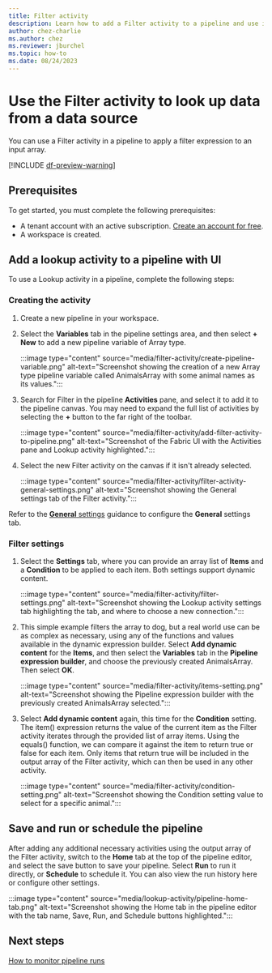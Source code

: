 ```yaml
---
title: Filter activity
description: Learn how to add a Filter activity to a pipeline and use it to filter data.
author: chez-charlie
ms.author: chez
ms.reviewer: jburchel
ms.topic: how-to
ms.date: 08/24/2023
---
```


# Use the Filter activity to look up data from a data source

You can use a Filter activity in a pipeline to apply a filter expression to an input array.

[!INCLUDE [df-preview-warning](includes/data-factory-preview-warning.md)]

## Prerequisites

To get started, you must complete the following prerequisites:

- A tenant account with an active subscription. [Create an account for free](../get-started/fabric-trial.md).
- A workspace is created.

## Add a lookup activity to a pipeline with UI

To use a Lookup activity in a pipeline, complete the following steps:

### Creating the activity

1. Create a new pipeline in your workspace.
1. Select the **Variables** tab in the pipeline settings area, and then select **+ New** to add a new pipeline variable of Array type.

   :::image type="content" source="media/filter-activity/create-pipeline-variable.png" alt-text="Screenshot showing the creation of a new Array type pipeline variable called AnimalsArray with some animal names as its values.":::

1. Search for Filter in the pipeline **Activities** pane, and select it to add it to the pipeline canvas. You may need to expand the full list of activities by selecting the **+** button to the far right of the toolbar.

   :::image type="content" source="media/filter-activity/add-filter-activity-to-pipeline.png" alt-text="Screenshot of the Fabric UI with the Activities pane and Lookup activity highlighted.":::

1. Select the new Filter activity on the canvas if it isn't already selected.

   :::image type="content" source="media/filter-activity/filter-activity-general-settings.png" alt-text="Screenshot showing the General settings tab of the Filter activity.":::

Refer to the [**General** settings](activity-overview.md#general-settings) guidance to configure the **General** settings tab.

### Filter settings

1. Select the **Settings** tab, where you can provide an array list of **Items** and a **Condition** to be applied to each item. Both settings support dynamic content.

   :::image type="content" source="media/filter-activity/filter-settings.png" alt-text="Screenshot showing the Lookup activity settings tab highlighting the tab, and where to choose a new connection.":::

1. This simple example filters the array to dog, but a real world use can be as complex as necessary, using any of the functions and values available in the dynamic expression builder. Select **Add dynamic content** for the **Items**, and then select the **Variables** tab in the **Pipeline expression builder**, and choose the previously created AnimalsArray. Then select **OK**.

   :::image type="content" source="media/filter-activity/items-setting.png" alt-text="Screenshot showing the Pipeline expression builder with the previously created AnimalsArray selected.":::

1. Select **Add dynamic content** again, this time for the **Condition** setting. The item() expression returns the value of the current item as the Filter activity iterates through the provided list of array items. Using the equals() function, we can compare it against the item to return true or false for each item. Only items that return true will be included in the output array of the Filter activity, which can then be used in any other activity.

   :::image type="content" source="media/filter-activity/condition-setting.png" alt-text="Screenshot showing the Condition setting value to select for a specific animal.":::

## Save and run or schedule the pipeline

After adding any additional necessary activities using the output array of the Filter activity, switch to the **Home** tab at the top of the pipeline editor, and select the save button to save your pipeline.  Select **Run** to run it directly, or **Schedule** to schedule it.  You can also view the run history here or configure other settings.

:::image type="content" source="media/lookup-activity/pipeline-home-tab.png" alt-text="Screenshot showing the Home tab in the pipeline editor with the tab name, Save, Run, and Schedule buttons highlighted.":::

## Next steps

[How to monitor pipeline runs](monitor-pipeline-runs.md)
